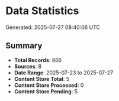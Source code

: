 # Data Statistics

Generated: 2025-07-27 08:40:06 UTC

## Summary

- **Total Records**: 866
- **Sources**: 8
- **Date Range**: 2025-07-23 to 2025-07-27
- **Content Store Total**: 5
- **Content Store Processed**: 0
- **Content Store Pending**: 5
